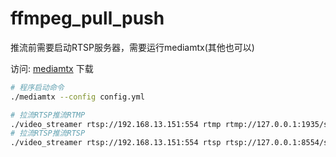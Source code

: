 # ffmpeg_pull_push

推流前需要启动RTSP服务器，需要运行mediamtx(其他也可以)

访问: [mediamtx](https://github.com/bluenviron/mediamtx/releases) 下载

```bash
# 程序启动命令
./mediamtx --config config.yml

# 拉流RTSP推流RTMP
./video_streamer rtsp://192.168.13.151:554 rtmp rtmp://127.0.0.1:1935/stream
# 拉流RTSP推流RTSP
./video_streamer rtsp://192.168.13.151:554 rtsp rtsp://127.0.0.1:8554/stream
```
